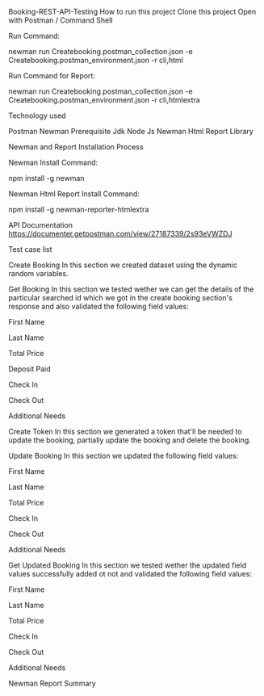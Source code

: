 Booking-REST-API-Testing
How to run this project
Clone this project
Open with Postman / Command Shell

Run Command:

newman run Createbooking.postman_collection.json -e Createbooking.postman_environment.json -r cli,html

Run Command for Report:

newman run Createbooking.postman_collection.json -e Createbooking.postman_environment.json -r cli,htmlextra

Technology used

Postman
Newman
Prerequisite
Jdk
Node Js
Newman
Html Report Library

Newman and Report Installation Process

Newman Install Command:

npm install -g newman

Newman Html Report Install Command:

npm install -g newman-reporter-htmlextra

API Documentation
https://documenter.getpostman.com/view/27187339/2s93eVWZDJ

Test case list

Create Booking
In this section we created dataset using the dynamic random variables.

Get Booking
In this section we tested wether we can get the details of the particular searched id which we got in the create booking section's response and also validated the following field values:

First Name

Last Name

Total Price

Deposit Paid

Check In

Check Out

Additional Needs

Create Token
In this section we generated a token that'll be needed to update the booking, partially update the booking and delete the booking.

Update Booking
In this section we updated the following field values:

First Name

Last Name

Total Price

Check In

Check Out

Additional Needs

Get Updated Booking
In this section we tested wether the updated field values successfully added ot not and validated the following field values:

First Name

Last Name

Total Price

Check In

Check Out

Additional Needs

Newman Report Summary


